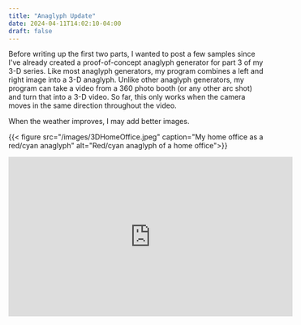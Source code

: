 ```yaml
---
title: "Anaglyph Update"
date: 2024-04-11T14:02:10-04:00
draft: false
---
```


Before writing up the first two parts, I wanted to post a few samples since I've already created a proof-of-concept anaglyph generator for part 3 of my 3-D series. Like most anaglyph generators, my program combines a left and right image into a 3-D anaglyph. Unlike other anaglyph generators, my program can take a video from a 360 photo booth (or any other arc shot) and turn that into a 3-D video. So far, this only works when the camera moves in the same direction throughout the video. 

When the weather improves, I may add better images.

{{< figure src="/images/3DHomeOffice.jpeg" caption="My home office as a red/cyan anaglyph" alt="Red/cyan anaglyph of a home office">}}

<iframe width="560" height="315" src="https://www.youtube.com/embed/gjebM_KG9Pg?loop=1&playlist=gjebM_KG9Pg" title="YouTube video player" frameborder="0" allow="accelerometer; autoplay; clipboard-write; encrypted-media; gyroscope; picture-in-picture; web-share" referrerpolicy="strict-origin-when-cross-origin" allowfullscreen></iframe>